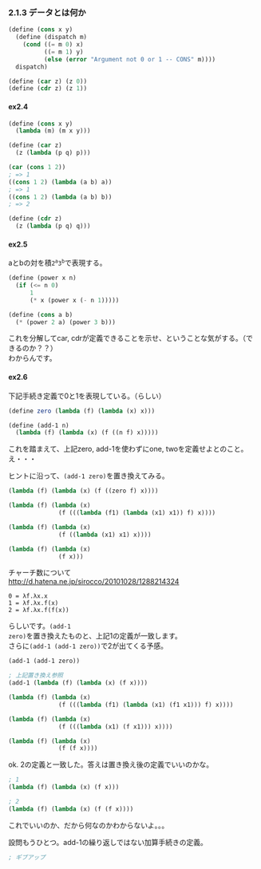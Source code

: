 ### 2.1.3 データとは何か

```scheme
(define (cons x y)
  (define (dispatch m)
    (cond ((= m 0) x)
          ((= m 1) y)
          (else (error "Argument not 0 or 1 -- CONS" m))))
  dispatch)

(define (car z) (z 0))
(define (cdr z) (z 1))
```

#### ex2.4

```scheme
(define (cons x y)
  (lambda (m) (m x y)))

(define (car z)
  (z (lambda (p q) p)))
```

```scheme
(car (cons 1 2))
; => 1
((cons 1 2) (lambda (a b) a))
; => 1
((cons 1 2) (lambda (a b) b))
; => 2

(define (cdr z)
  (z (lambda (p q) q)))
```

#### ex2.5
aとbの対を積<code>2<sup>a</sup>3<sup>b</sup></code>で表現する。

```scheme
(define (power x n)
  (if (<= n 0)
      1
      (* x (power x (- n 1)))))

(define (cons a b)
  (* (power 2 a) (power 3 b)))
```

これを分解してcar, cdrが定義できることを示せ、ということな気がする。（できるのか？？）  
わからんです。


#### ex2.6

下記手続き定義で0と1を表現している。（らしい）

```scheme
(define zero (lambda (f) (lambda (x) x)))

(define (add-1 n)
  (lambda (f) (lambda (x) (f ((n f) x)))))
```
これを踏まえて、上記zero, add-1を使わずにone, twoを定義せよとのこと。  
え・・・

ヒントに沿って、<code>(add-1 zero)</code>を置き換えてみる。

```scheme
(lambda (f) (lambda (x) (f ((zero f) x))))

(lambda (f) (lambda (x)
              (f (((lambda (f1) (lambda (x1) x1)) f) x))))

(lambda (f) (lambda (x)
              (f ((lambda (x1) x1) x))))

(lambda (f) (lambda (x)
              (f x)))
```

チャーチ数について  
http://d.hatena.ne.jp/sirocco/20101028/1288214324

```
0 = λf.λx.x
1 = λf.λx.f(x)
2 = λf.λx.f(f(x))
```

らしいです。<code>(add-1 zero)</code>を置き換えたものと、上記1の定義が一致します。  
さらに<code>(add-1 (add-1 zero))</code>で2が出てくる予感。

```scheme
(add-1 (add-1 zero))

; 上記置き換え参照
(add-1 (lambda (f) (lambda (x) (f x))))

(lambda (f) (lambda (x)
              (f (((lambda (f1) (lambda (x1) (f1 x1))) f) x))))

(lambda (f) (lambda (x)
              (f (((lambda (x1) (f x1))) x))))

(lambda (f) (lambda (x)
              (f (f x))))
```

ok. 2の定義と一致した。答えは置き換え後の定義でいいのかな。

```scheme
; 1
(lambda (f) (lambda (x) (f x)))

; 2
(lambda (f) (lambda (x) (f (f x))))
```

これでいいのか、だから何なのかわからないよ。。。

設問もうひとつ。add-1の繰り返しではない加算手続きの定義。

```scheme
; ギブアップ
```

